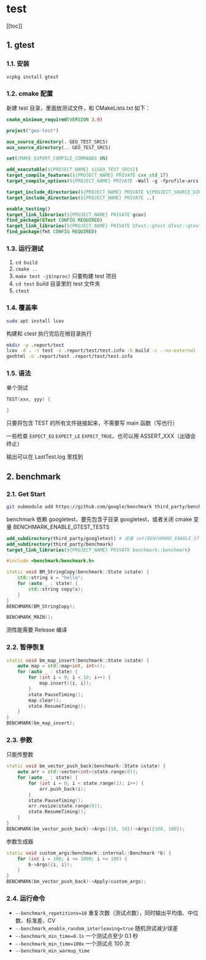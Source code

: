 # test

[[toc]]

## 1. gtest

### 1.1. 安装

`vcpkg install gtest`

### 1.2. cmake 配置

新建 test 目录，里面放测试文件，和 CMakeLists.txt 如下：

```cmake
cmake_minimum_required(VERSION 3.9)

project("geo-test")

aux_source_directory(. GEO_TEST_SRCS)
aux_source_directory(.. GEO_TEST_SRCS)

set(CMAKE_EXPORT_COMPILE_COMMANDS ON)

add_executable(${PROJECT_NAME} ${GEO_TEST_SRCS})
target_compile_features(${PROJECT_NAME} PRIVATE cxx_std_17)
target_compile_options(${PROJECT_NAME} PRIVATE -Wall -g -fprofile-arcs -ftest-coverage)

target_include_directories(${PROJECT_NAME} PRIVATE ${PROJECT_SOURCE_DIR})
target_include_directories(${PROJECT_NAME} PRIVATE ..)

enable_testing()
target_link_libraries(${PROJECT_NAME} PRIVATE gcov)
find_package(GTest CONFIG REQUIRED)
target_link_libraries(${PROJECT_NAME} PRIVATE GTest::gtest GTest::gtest_main GTest::gmock GTest::gmock_main)
find_package(fmt CONFIG REQUIRED)
```

### 1.3. 运行测试

1. `cd build`
2. `cmake ..`
3. `make test -j$(nproc)` 只要构建 test 项目
4. `cd test` build 目录里的 test 文件夹
5. `ctest`

### 1.4. 覆盖率

```sh
sudo apt install lcov
```

构建和 ctest 执行完后在根目录执行

```sh
mkdir -p .report/test
lcov -d . -t test -o .report/test/test.info -b build -c --no-external
genhtml -o .report/test .report/test/test.info
```

### 1.5. 语法

单个测试

```cpp
TEST(xxx, yyy) {

}
```

只要将包含 TEST 的所有文件链接起来，不需要写 main 函数（写也行）

一些检查 `EXPECT_EQ` `EXPECT_LE` `EXPECT_TRUE`，也可以用 ASSERT_XXX（出错会终止）

输出可以在 LastTest.log 里找到

## 2. benchmark

### 2.1. Get Start

```sh
git submodule add https://github.com/google/benchmark third_party/benchmark
```

benchmark 依赖 googletest，要先包含子目录 googletest，或者关闭 cmake 变量 BENCHMARK_ENABLE_GTEST_TESTS

```cmake
add_subdirectory(third_party/googletest) # 或者 set(BENCHMARK_ENABLE_GTEST_TESTS OFF)
add_subdirectory(third_party/benchmark)
target_link_libraries(${PROJECT_NAME} PRIVATE benchmark::benchmark)
```

```cpp
#include <benchmark/benchmark.h>

static void BM_StringCopy(benchmark::State &state) {
    std::string x = "hello";
    for (auto _ : state) {
        std::string copy(x);
    }
}
BENCHMARK(BM_StringCopy);

BENCHMARK_MAIN();
```

测性能需要 Release 编译

### 2.2. 暂停恢复

```cpp
static void bm_map_insert(benchmark::State &state) {
    auto map = std::map<int, int>();
    for (auto _ : state) {
        for (int i = 0; i < 10; i++) {
            map.insert({i, i});
        }
        state.PauseTiming();
        map.clear();
        state.ResumeTiming();
    }
}
BENCHMARK(bm_map_insert);
```

### 2.3. 参数

只能传整数

```cpp
static void bm_vector_push_back(benchmark::State &state) {
    auto arr = std::vector<int>(state.range(0));
    for (auto _ : state) {
        for (int i = 0; i < state.range(1); i++) {
            arr.push_back(i);
        }
        state.PauseTiming();
        arr.resize(state.range(0));
        state.ResumeTiming();
    }
}
BENCHMARK(bm_vector_push_back)->Args({10, 10})->Args({100, 100});
```

参数生成器

```cpp
static void custom_args(benchmark::internal::Benchmark *b) {
    for (int i = 100; i <= 1000; i += 100) {
        b->Args({i, i});
    }
}
BENCHMARK(bm_vector_push_back)->Apply(custom_args);
```

### 2.4. 运行命令

- `--benchmark_repetitions=10` 重复次数（测试点数），同时输出平均值、中位数、标准差、CV
- `--benchmark_enable_random_interleaving=true` 随机测试减少误差
- `--benchmark_min_time=0.1s` 一个测试点至少 0.1 秒
- `--benchmark_min_time=100x` 一个测试点 100 次
- `--benchmark_min_warmup_time`
